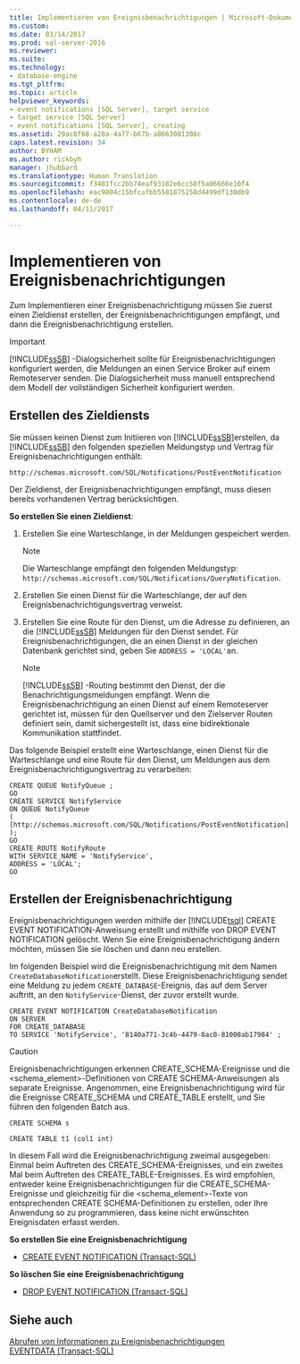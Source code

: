 ```yaml
---
title: Implementieren von Ereignisbenachrichtigungen | Microsoft-Dokumentation
ms.custom: 
ms.date: 03/14/2017
ms.prod: sql-server-2016
ms.reviewer: 
ms.suite: 
ms.technology:
- database-engine
ms.tgt_pltfrm: 
ms.topic: article
helpviewer_keywords:
- event notifications [SQL Server], target service
- target service [SQL Server]
- event notifications [SQL Server], creating
ms.assetid: 29ac8f68-a28a-4a77-b67b-a8663001308c
caps.latest.revision: 34
author: BYHAM
ms.author: rickbyh
manager: jhubbard
ms.translationtype: Human Translation
ms.sourcegitcommit: f3481fcc2bb74eaf93182e6cc58f5a06666e10f4
ms.openlocfilehash: eac9804c15bfcafbb5581875258d4499df130db9
ms.contentlocale: de-de
ms.lasthandoff: 04/11/2017

---
```

# <a name="implement-event-notifications"></a>Implementieren von Ereignisbenachrichtigungen
  Zum Implementieren einer Ereignisbenachrichtigung müssen Sie zuerst einen Zieldienst erstellen, der Ereignisbenachrichtigungen empfängt, und dann die Ereignisbenachrichtigung erstellen.  
  
> [!IMPORTANT]  
>  [!INCLUDE[ssSB](../../includes/sssb-md.md)] -Dialogsicherheit sollte für Ereignisbenachrichtigungen konfiguriert werden, die Meldungen an einen Service Broker auf einem Remoteserver senden. Die Dialogsicherheit muss manuell entsprechend dem Modell der vollständigen Sicherheit konfiguriert werden.  
  
## <a name="creating-the-target-service"></a>Erstellen des Zieldiensts  
 Sie müssen keinen Dienst zum Initiieren von [!INCLUDE[ssSB](../../includes/sssb-md.md)]erstellen, da [!INCLUDE[ssSB](../../includes/sssb-md.md)] den folgenden speziellen Meldungstyp und Vertrag für Ereignisbenachrichtigungen enthält:  
  
```  
http://schemas.microsoft.com/SQL/Notifications/PostEventNotification  
```  
  
 Der Zieldienst, der Ereignisbenachrichtigungen empfängt, muss diesen bereits vorhandenen Vertrag berücksichtigen.  
  
 **So erstellen Sie einen Zieldienst**:  
  
1.  Erstellen Sie eine Warteschlange, in der Meldungen gespeichert werden.  
  
    > [!NOTE]  
    >  Die Warteschlange empfängt den folgenden Meldungstyp: `http://schemas.microsoft.com/SQL/Notifications/QueryNotification`.  
  
2.  Erstellen Sie einen Dienst für die Warteschlange, der auf den Ereignisbenachrichtigungsvertrag verweist.  
  
3.  Erstellen Sie eine Route für den Dienst, um die Adresse zu definieren, an die [!INCLUDE[ssSB](../../includes/sssb-md.md)] Meldungen für den Dienst sendet. Für Ereignisbenachrichtigungen, die an einen Dienst in der gleichen Datenbank gerichtet sind, geben Sie `ADDRESS = 'LOCAL'`an.  
  
    > [!NOTE]  
    >  [!INCLUDE[ssSB](../../includes/sssb-md.md)] -Routing bestimmt den Dienst, der die Benachrichtigungsmeldungen empfängt. Wenn die Ereignisbenachrichtigung an einen Dienst auf einem Remoteserver gerichtet ist, müssen für den Quellserver und den Zielserver Routen definiert sein, damit sichergestellt ist, dass eine bidirektionale Kommunikation stattfindet.  
  
 Das folgende Beispiel erstellt eine Warteschlange, einen Dienst für die Warteschlange und eine Route für den Dienst, um Meldungen aus dem Ereignisbenachrichtigungsvertrag zu verarbeiten:  
  
```  
CREATE QUEUE NotifyQueue ;  
GO  
CREATE SERVICE NotifyService  
ON QUEUE NotifyQueue  
(  
[http://schemas.microsoft.com/SQL/Notifications/PostEventNotification]  
);  
GO  
CREATE ROUTE NotifyRoute  
WITH SERVICE_NAME = 'NotifyService',  
ADDRESS = 'LOCAL';  
GO  
```  
  
## <a name="creating-the-event-notification"></a>Erstellen der Ereignisbenachrichtigung  
 Ereignisbenachrichtigungen werden mithilfe der [!INCLUDE[tsql](../../includes/tsql-md.md)] CREATE EVENT NOTIFICATION-Anweisung erstellt und mithilfe von DROP EVENT NOTIFICATION gelöscht. Wenn Sie eine Ereignisbenachrichtigung ändern möchten, müssen Sie sie löschen und dann neu erstellen.  
  
 Im folgenden Beispiel wird die Ereignisbenachrichtigung mit dem Namen `CreateDatabaseNotification`erstellt. Diese Ereignisbenachrichtigung sendet eine Meldung zu jedem `CREATE_DATABASE`-Ereignis, das auf dem Server auftritt, an den `NotifyService`-Dienst, der zuvor erstellt wurde.  
  
```  
CREATE EVENT NOTIFICATION CreateDatabaseNotification  
ON SERVER  
FOR CREATE_DATABASE  
TO SERVICE 'NotifyService', '8140a771-3c4b-4479-8ac0-81008ab17984' ;  
```  
  
> [!CAUTION]  
>  Ereignisbenachrichtigungen erkennen CREATE_SCHEMA-Ereignisse und die <schema_element>-Definitionen von CREATE SCHEMA-Anweisungen als separate Ereignisse. Angenommen, eine Ereignisbenachrichtigung wird für die Ereignisse CREATE_SCHEMA und CREATE_TABLE erstellt, und Sie führen den folgenden Batch aus.  
>   
>  `CREATE SCHEMA s`  
>   
>  `CREATE TABLE t1 (col1 int)`  
>   
>  In diesem Fall wird die Ereignisbenachrichtigung zweimal ausgegeben: Einmal beim Auftreten des CREATE_SCHEMA-Ereignisses, und ein zweites Mal beim Auftreten des CREATE_TABLE-Ereignisses. Es wird empfohlen, entweder keine Ereignisbenachrichtigungen für die CREATE_SCHEMA-Ereignisse und gleichzeitig für die <schema_element>-Texte von entsprechenden CREATE SCHEMA-Definitionen zu erstellen, oder Ihre Anwendung so zu programmieren, dass keine nicht erwünschten Ereignisdaten erfasst werden.  
  
 **So erstellen Sie eine Ereignisbenachrichtigung**  
  
-   [CREATE EVENT NOTIFICATION &#40;Transact-SQL&#41;](../../t-sql/statements/create-event-notification-transact-sql.md)  
  
 **So löschen Sie eine Ereignisbenachrichtigung**  
  
-   [DROP EVENT NOTIFICATION &#40;Transact-SQL&#41;](../../t-sql/statements/drop-event-notification-transact-sql.md)  
  
## <a name="see-also"></a>Siehe auch  
 [Abrufen von Informationen zu Ereignisbenachrichtigungen](../../relational-databases/service-broker/get-information-about-event-notifications.md)   
 [EVENTDATA &#40;Transact-SQL&#41;](../../t-sql/functions/eventdata-transact-sql.md)  
  
  
